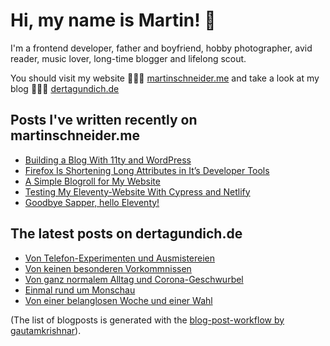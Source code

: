 # Hi, my name is Martin! 👋 

I'm a frontend developer, father and boyfriend, hobby photographer, avid reader, music lover, long-time blogger and lifelong scout.

You should visit my website 👨🏼‍💻  [martinschneider.me](https://martinschneider.me) and take a look at my blog 🤷🏼‍♂️ [dertagundich.de](https://www.dertagundich.de)

## Posts I've written recently on martinschneider.me
<!-- MSME-POST-LIST:START -->
- [Building a Blog With 11ty and WordPress](https://martinschneider.me/articles/building-a-website-with-11ty-and-wordpress/)
- [Firefox Is Shortening Long Attributes in It&#8217;s Developer Tools](https://martinschneider.me/articles/firefox-is-shortening-long-attributes-in-its-developer-tools/)
- [A Simple Blogroll for My Website](https://martinschneider.me/articles/a-simple-blogroll-for-my-website/)
- [Testing My Eleventy-Website With Cypress and Netlify](https://martinschneider.me/articles/testing-my-eleventy-website-with-cypress-and-netlify/)
- [Goodbye Sapper, hello Eleventy!](https://martinschneider.me/articles/goodbye-sapper-hello-eleventy/)
<!-- MSME-POST-LIST:END -->

## The latest posts on dertagundich.de
<!-- DTUI-POST-LIST:START -->
- [Von Telefon-Experimenten und Ausmistereien](https://www.dertagundich.de/2020/10/25/von-telefon-experimenten-und-ausmistereien/)
- [Von keinen besonderen Vorkommnissen](https://www.dertagundich.de/2020/10/18/von-keinen-besonderen-vorkommnissen/)
- [Von ganz normalem Alltag und Corona-Geschwurbel](https://www.dertagundich.de/2020/10/11/von-ganz-normalem-alltag-und-corona-geschwurbel/)
- [Einmal rund um Monschau](https://www.dertagundich.de/2020/10/04/einmal-rund-um-monschau/)
- [Von einer belanglosen Woche und einer Wahl](https://www.dertagundich.de/2020/09/27/von-einer-belanglosen-woche-und-einer-wahl/)
<!-- DTUI-POST-LIST:END -->

(The list of blogposts is generated with the [blog-post-workflow by gautamkrishnar](https://github.com/gautamkrishnar/blog-post-workflow)).
